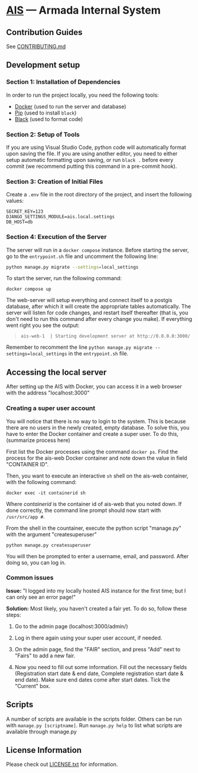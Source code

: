 # [AIS](http://ais.armada.nu/) — Armada Internal System

## Contribution Guides

See [CONTRIBUTING.md](CONTRIBUTING.md)

## Development setup

### Section 1: Installation of Dependencies

In order to run the project locally, you need the following tools:

- [Docker](https://docs.docker.com/get-docker/) (used to run the server and database)
- [Pip](https://pip.pypa.io/en/stable/installation/) (used to install `black`)
- [Black](https://pypi.org/project/black/) (used to format code)

### Section 2: Setup of Tools

If you are using Visual Studio Code, python code will automatically format upon saving the file. If you are using another editor, you need to either setup automatic formatting upon saving, or run `black .` before every commit (we recommend putting this command in a pre-commit hook).

### Section 3: Creation of Initial Files

Create a `.env` file in the root directory of the project, and insert the following values:

```env
SECRET_KEY=123
DJANGO_SETTINGS_MODULE=ais.local.settings
DB_HOST=db
```

### Section 4: Execution of the Server

The server will run in a `docker compose` instance. Before starting the server, go to the `entrypoint.sh` file and uncomment the following line:

```sh
python manage.py migrate --settings=local_settings
```

To start the server, run the following command:

`docker compose up`

The web-server will setup everything and connect itself to a postgis database, after which it will create the appropriate tables automatically. The server will listen for code changes, and restart itself thereafter (that is, you don't need to run this command after every change you make). If everything went right you see the output:

> `ais-web-1  | Starting development server at http://0.0.0.0:3000/`

Remember to recomment the line `python manage.py migrate --settings=local_settings` in the `entrypoint.sh` file.

## Accessing the local server

After setting up the AIS with Docker, you can access it in a web browser with the address "localhost:3000"

### Creating a super user account

You will notice that there is no way to login to the system. This is because there are no users in the newly created, empty database. To solve this, you have to enter the Docker container and create a super user. To do this, (summarize process here)

First list the Docker processes using the command ```docker ps```. Find the process for the ais-web Docker container and note down the value in field "CONTAINER ID".

Then, you want to execute an interactive ```sh``` shell on the ais-web container, with the following command:

```docker exec -it containerid sh```

Where *containerid* is the container id of ais-web that you noted down. If done correctly, the command line prompt should now start with ```/usr/src/app #```.

From the shell in the countainer, execute the python script "manage.py" with the argument "createsuperuser"

```python manage.py createsuperuser```

You will then be prompted to enter a username, email, and password. After doing so, you can log in.

### Common issues

**Issue:** "I logged into my locally hosted AIS instance for the first time; but I can only see an error page!"

**Solution:** Most likely, you haven't created a fair yet. To do so, follow these steps:

1. Go to the admin page (localhost:3000/admin/)

2. Log in there again using your super user account, if needed.

3. On the admin page, find the "FAIR" section, and press "Add" next to "Fairs" to add a new fair.

4. Now you need to fill out some information. Fill out the necessary fields (Registration start date & end date, Complete registration start date & end date). Make sure end dates come after start dates. Tick the "Current" box.

## Scripts

A number of scripts are available in the scripts folder. Others can be run with `manage.py [scriptname]`. Run `manage.py help` to list what scripts are available through manage.py

## License Information

Please check out [LICENSE.txt](LICENSE.txt) for information.
